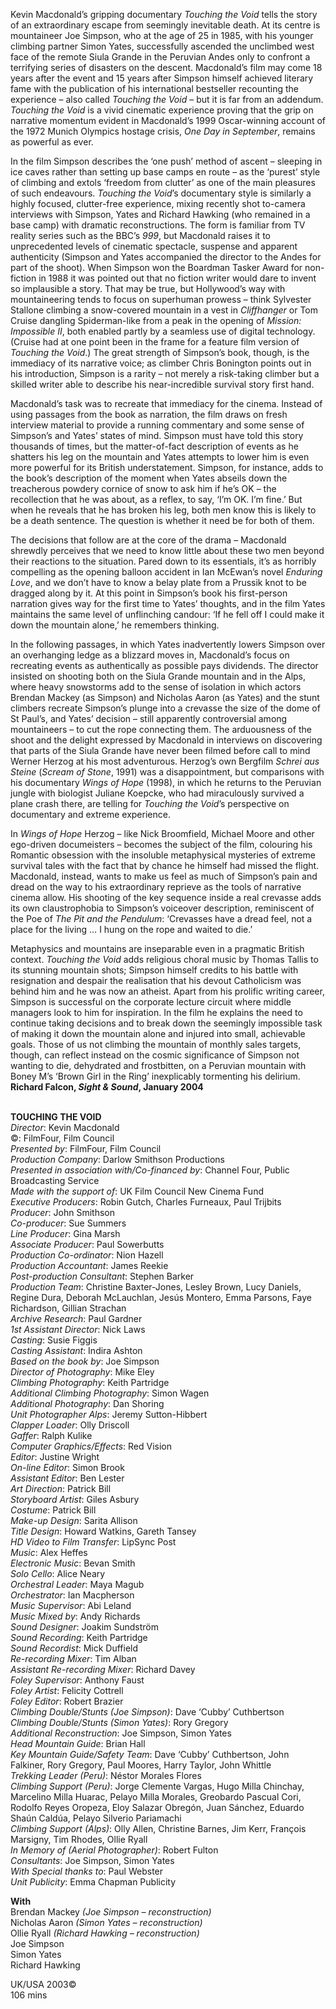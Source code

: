 

Kevin Macdonald’s gripping documentary _Touching the Void_ tells the story of an extraordinary escape from seemingly inevitable death. At its centre is mountaineer Joe Simpson, who at the age of 25 in 1985, with his younger climbing partner Simon Yates, successfully ascended the unclimbed west face of the remote Siula Grande in the Peruvian Andes only to confront a terrifying series of disasters on the descent. Macdonald’s film may come 18 years after the event and 15 years after Simpson himself achieved literary fame with the publication of his international bestseller recounting the experience – also called _Touching the Void_ – but it is far from an addendum. _Touching the Void_ is a vivid cinematic experience proving that the grip on narrative momentum evident in Macdonald’s 1999 Oscar-winning account of the 1972 Munich Olympics hostage crisis, _One Day in September_, remains as powerful as ever.

In the film Simpson describes the ‘one push’ method of ascent – sleeping in ice caves rather than setting up base camps en route – as the ‘purest’ style of climbing and extols ‘freedom from clutter’ as one of the main pleasures of such endeavours. _Touching the Void_’s documentary style is similarly a highly focused, clutter-free experience, mixing recently shot to-camera interviews with Simpson, Yates and Richard Hawking (who remained in a base camp) with dramatic reconstructions. The form is familiar from TV reality series such as the BBC’s _999_, but Macdonald raises it to unprecedented levels of cinematic spectacle, suspense and apparent authenticity (Simpson and Yates accompanied the director to the Andes for part of the shoot). When Simpson won the Boardman Tasker Award for non-fiction in 1988 it was pointed out that no fiction writer would dare to invent so implausible a story. That may be true, but Hollywood’s way with mountaineering tends to focus on superhuman prowess – think Sylvester Stallone climbing a snow-covered mountain in a vest in _Cliffhanger_ or Tom Cruise dangling Spiderman-like from a peak in the opening of _Mission: Impossible II_, both enabled partly by a seamless use of digital technology. (Cruise had at one point been in the frame for a feature film version of _Touching the Void_.) The great strength of Simpson’s book, though, is the immediacy of its narrative voice; as climber Chris Bonington points out in his introduction, Simpson is a rarity – not merely a risk-taking climber but a skilled writer able to describe his near-incredible survival story first hand.

Macdonald’s task was to recreate that immediacy for the cinema. Instead of using passages from the book as narration, the film draws on fresh interview material to provide a running commentary and some sense of Simpson’s and Yates’ states of mind. Simpson must have told this story thousands of times, but the matter-of-fact description of events as he shatters his leg on the mountain and Yates attempts to lower him is even more powerful for its British understatement. Simpson, for instance, adds to the book’s description of the moment when Yates abseils down the treacherous powdery cornice of snow to ask him if he’s OK – the recollection that he was about, as a reflex, to say, ‘I’m OK. I’m fine.’ But when he reveals that he has broken his leg, both men know this is likely to be a death sentence. The question is whether it need be for both of them.

The decisions that follow are at the core of the drama – Macdonald shrewdly perceives that we need to know little about these two men beyond their reactions to the situation. Pared down to its essentials, it’s as horribly compelling as the opening balloon accident in Ian McEwan’s novel _Enduring Love_, and we don’t have to know a belay plate from a Prussik knot to be dragged along by it. At this point in Simpson’s book his first-person narration gives way for the first time to Yates’ thoughts, and in the film Yates maintains the same level of unflinching candour: ‘If he fell off I could make it down the mountain alone,’ he remembers thinking.

In the following passages, in which Yates inadvertently lowers Simpson over an overhanging ledge as a blizzard moves in, Macdonald’s focus on recreating events as authentically as possible pays dividends. The director insisted on shooting both on the Siula Grande mountain and in the Alps, where heavy snowstorms add to the sense of isolation in which actors Brendan Mackey (as Simpson) and Nicholas Aaron (as Yates) and the stunt climbers recreate Simpson’s plunge into a crevasse the size of the dome of St Paul’s, and Yates’ decision – still apparently controversial among mountaineers – to cut the rope connecting them. The arduousness of the shoot and the delight expressed by Macdonald in interviews on discovering that parts of the Siula Grande have never been filmed before call to mind Werner Herzog at his most adventurous. Herzog’s own Bergfilm _Schrei aus Steine_ (_Scream of Stone_, 1991) was a disappointment, but comparisons with his documentary _Wings of Hope_ (1998), in which he returns to the Peruvian jungle with biologist Juliane Koepcke, who had miraculously survived a plane crash there, are telling for _Touching the Void_’s perspective on documentary and extreme experience.

In _Wings of Hope_ Herzog – like Nick Broomfield, Michael Moore and other ego-driven documeisters – becomes the subject of the film, colouring his Romantic obsession with the insoluble metaphysical mysteries of extreme survival tales with the fact that by chance he himself had missed the flight. Macdonald, instead, wants to make us feel as much of Simpson’s pain and dread on the way to his extraordinary reprieve as the tools of narrative cinema allow. His shooting of the key sequence inside a real crevasse adds its own claustrophobia to Simpson’s voiceover description, reminiscent of the Poe of _The Pit and the Pendulum_: ‘Crevasses have a dread feel, not a place for the living … I hung on the rope and waited to die.’

Metaphysics and mountains are inseparable even in a pragmatic British context. _Touching the Void_ adds religious choral music by Thomas Tallis to its stunning mountain shots; Simpson himself credits to his battle with resignation and despair the realisation that his devout Catholicism was behind him and he was now an atheist. Apart from his prolific writing career, Simpson is successful on the corporate lecture circuit where middle managers look to him for inspiration. In the film he explains the need to continue taking decisions and to break down the seemingly impossible task of making it down the mountain alone and injured into small, achievable goals. Those of us not climbing the mountain of monthly sales targets, though, can reflect instead on the cosmic significance of Simpson not wanting to die, dehydrated and frostbitten, on a Peruvian mountain with Boney M’s ‘Brown Girl in the Ring’ inexplicably tormenting his delirium.  
**Richard Falcon, _Sight & Sound_, January 2004**
<br><br>

**TOUCHING THE VOID**  
_Director_: Kevin Macdonald  
©: FilmFour, Film Council  
_Presented by_: FilmFour, Film Council  
_Production Company_:  Darlow Smithson Productions  
_Presented in association with/Co-financed by_: Channel Four, Public Broadcasting Service  
_Made with the support of_:  UK Film Council New Cinema Fund  
_Executive Producers_: Robin Gutch,  Charles Furneaux, Paul Trijbits  
_Producer_: John Smithson  
_Co-producer_: Sue Summers  
_Line Producer_: Gina Marsh  
_Associate Producer_: Paul Sowerbutts  
_Production Co-ordinator_: Nion Hazell  
_Production Accountant_: James Reekie  
_Post-production Consultant_: Stephen Barker  
_Production Team_: Christine Baxter-Jones,  Lesley Brown, Lucy Daniels, Regine Dura,  Deborah McLauchlan, Jesús Montero,  Emma Parsons, Faye Richardson, Gillian Strachan  
_Archive Research_: Paul Gardner  
_1st Assistant Director_: Nick Laws  
_Casting_: Susie Figgis  
_Casting Assistant_: Indira Ashton  
_Based on the book by_: Joe Simpson  
_Director of Photography_: Mike Eley  
_Climbing Photography_: Keith Partridge  
_Additional Climbing Photography_: Simon Wagen  
_Additional Photography_: Dan Shoring  
_Unit Photographer Alps_: Jeremy Sutton-Hibbert  
_Clapper Loader_: Olly Driscoll  
_Gaffer_: Ralph Kulike  
_Computer Graphics/Effects_: Red Vision  
_Editor_: Justine Wright  
_On-line Editor_: Simon Brook  
_Assistant Editor_: Ben Lester  
_Art Direction_: Patrick Bill  
_Storyboard Artist_: Giles Asbury  
_Costume_: Patrick Bill  
_Make-up Design_: Sarita Allison  
_Title Design_: Howard Watkins, Gareth Tansey  
_HD Video to Film Transfer_: LipSync Post  
_Music_: Alex Heffes  
_Electronic Music_: Bevan Smith  
_Solo Cello_: Alice Neary  
_Orchestral Leader_: Maya Magub  
_Orchestrator_: Ian Macpherson  
_Music Supervisor_: Abi Leland  
_Music Mixed by_: Andy Richards  
_Sound Designer_: Joakim Sundström  
_Sound Recording_: Keith Partridge  
_Sound Recordist_: Mick Duffield  
_Re-recording Mixer_: Tim Alban  
_Assistant Re-recording Mixer_: Richard Davey  
_Foley Supervisor_: Anthony Faust  
_Foley Artist_: Felicity Cottrell  
_Foley Editor_: Robert Brazier  
_Climbing Double/Stunts (Joe Simpson)_:  Dave ‘Cubby’ Cuthbertson  
_Climbing Double/Stunts (Simon Yates)_:  Rory Gregory  
_Additional Reconstruction_: Joe Simpson,  Simon Yates  
_Head Mountain Guide_: Brian Hall  
_Key Mountain Guide/Safety Team_:  Dave ‘Cubby’ Cuthbertson, John Falkiner, Rory Gregory, Paul Moores, Harry Taylor, John Whittle  
_Trekking Leader (Peru)_: Néstor Morales Flores  
_Climbing Support (Peru)_: Jorge Clemente Vargas, Hugo Milla Chinchay, Marcelino Milla Huarac, Pelayo Milla Morales, Greobardo Pascual Cori, Rodolfo Reyes Oropeza, Eloy Salazar Obregón, Juan Sánchez, Eduardo Shaún Caldúa, Pelayo Silverio Pariamachi  
_Climbing Support (Alps)_: Olly Allen,  Christine Barnes, Jim Kerr, François Marsigny,  Tim Rhodes, Ollie Ryall  
_In Memory of (Aerial Photographer)_: Robert Fulton  
_Consultants_: Joe Simpson, Simon Yates  
_With Special thanks to_: Paul Webster  
_Unit Publicity_: Emma Chapman Publicity

**With**  
Brendan Mackey _(Joe Simpson – reconstruction)_  
Nicholas Aaron _(Simon Yates – reconstruction)_  
Ollie Ryall _(Richard Hawking – reconstruction)_  
Joe Simpson  
Simon Yates  
Richard Hawking

UK/USA 2003©  
106 mins
<br><br>
<!--stackedit_data:
eyJoaXN0b3J5IjpbMTU1OTA4Mjg1XX0=
-->